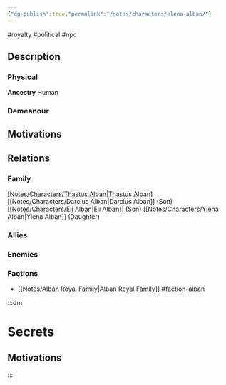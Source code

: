 ```yaml
---
{"dg-publish":true,"permalink":"/notes/characters/elena-alban/"}
---
```


#royalty #political
#npc 
## Description
### Physical
**Ancestry** Human


### Demeanour


## Motivations


## Relations
### Family
[[Notes/Characters/Thastus Alban\|Thastus Alban]](Husband)
[[Notes/Characters/Darcius Alban\|Darcius Alban]] (Son)
[[Notes/Characters/Eli Alban\|Eli Alban]] (Son)
[[Notes/Characters/Ylena Alban\|Ylena Alban]] (Daughter)
### Allies
### Enemies
### Factions
- [[Notes/Alban Royal Family\|Alban Royal Family]] #faction-alban

:::dm
# Secrets
## Motivations

:::

